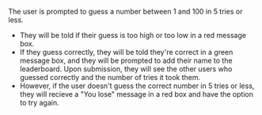 The user is prompted to guess a number between 1 and 100 in 5 tries or less. 
* They will be told if their guess is too high or too low in a red message box. 
* If they guess correctly, they will be told they're correct in a green message box, and they will be prompted to add their name to the leaderboard. Upon submission, they will see the other users who guessed correctly and the number of tries it took them. 
* However, if the user doesn't guess the correct number in 5 tries or less, they will recieve a "You lose" message in a red box and have the option to try again. 
